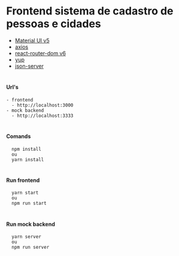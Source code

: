 
# Frontend sistema de cadastro de pessoas e cidades
  - [Material UI v5](https://mui.com/)
  - [axios](https://www.npmjs.com/package/axios)
  - [react-router-dom v6](https://reactrouter.com/en/main)
  - [yup](https://www.npmjs.com/package/yup)
  - [json-server](https://www.npmjs.com/package/json-server)
  #
  #### Url's
    - frontend
      - http://localhost:3000
    - mock backend
      - http://localhost:3333
#
#### Comands 
  ```
    npm install
    ou
    yarn install
  ```
#
#### Run frontend
  ```
    yarn start
    ou 
    npm run start
  ```
#
#### Run mock backend
  ```
    yarn server
    ou 
    npm run server
  ```